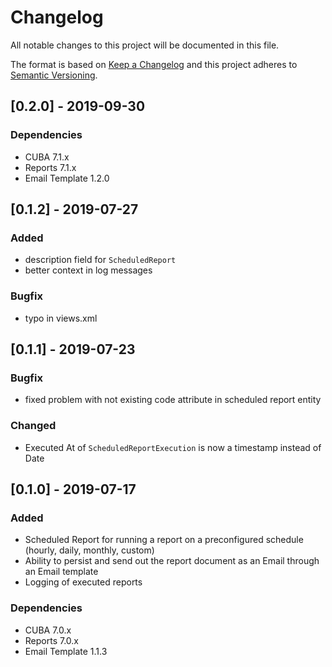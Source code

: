 # Changelog
All notable changes to this project will be documented in this file.

The format is based on [Keep a Changelog](http://keepachangelog.com/en/1.0.0/)
and this project adheres to [Semantic Versioning](http://semver.org/spec/v2.0.0.html).

## [0.2.0] - 2019-09-30

### Dependencies
- CUBA 7.1.x
- Reports 7.1.x
- Email Template 1.2.0

## [0.1.2] - 2019-07-27

### Added
- description field for `ScheduledReport`
- better context in log messages

### Bugfix
- typo in views.xml

## [0.1.1] - 2019-07-23

### Bugfix
- fixed problem with not existing code attribute in scheduled report entity

### Changed
- Executed At of `ScheduledReportExecution` is now a timestamp instead of Date

## [0.1.0] - 2019-07-17

### Added
- Scheduled Report for running a report on a preconfigured schedule (hourly, daily, monthly, custom)
- Ability to persist and send out the report document as an Email through an Email template
- Logging of executed reports

### Dependencies
- CUBA 7.0.x
- Reports 7.0.x
- Email Template 1.1.3